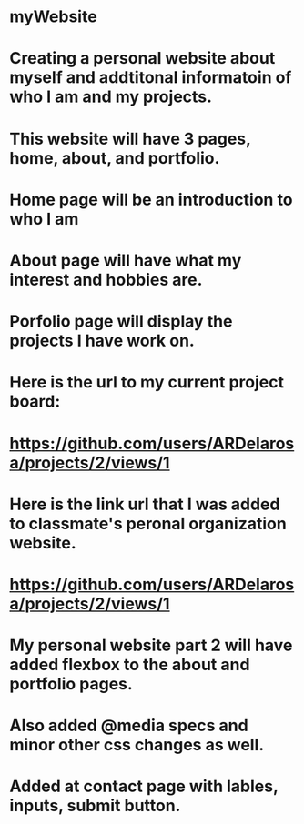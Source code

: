 ﻿# myWebsite
# Creating a personal website about myself and addtitonal informatoin of who I am and my projects.
# This website will have 3 pages, home, about, and portfolio.
# Home page will be an introduction to who I am
# About page will have what my interest and hobbies are.
# Porfolio page will display the projects I have work on.

# Here is the url to my current project board:
# https://github.com/users/ARDelarosa/projects/2/views/1

# Here is the link url that I was added to classmate's peronal organization website.
# https://github.com/users/ARDelarosa/projects/2/views/1

# My personal website part 2 will have added flexbox to the about and portfolio pages.
# Also added @media specs and minor other css changes as well.

# Added at contact page with lables, inputs, submit button.